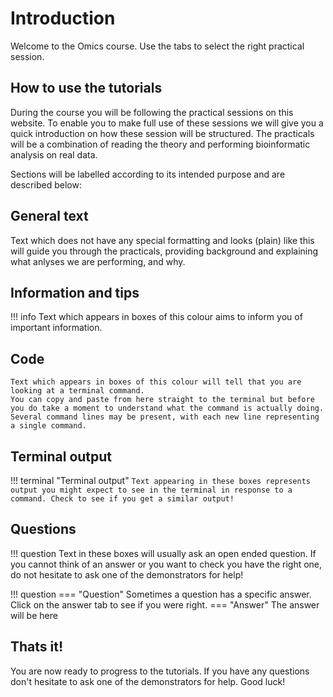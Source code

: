# Introduction

Welcome to the Omics course. Use the tabs to select the right practical session.

## How to use the tutorials

During the course you will be following the practical sessions on this website. To enable you to make full use of these sessions we will give you a quick introduction on how these session will be structured. The practicals will be a combination of reading the theory and performing bioinformatic analysis on real data.

Sections will be labelled according to its intended purpose and are described below:

## General text

Text which does not have any special formatting and looks (plain) like this will guide you through the practicals, providing background and explaining what anlyses we are performing, and why.

## Information and tips

!!! info
    Text which appears in boxes of this colour aims to inform you of important information. 

## Code

```
Text which appears in boxes of this colour will tell that you are looking at a terminal command.
You can copy and paste from here straight to the terminal but before you do take a moment to understand what the command is actually doing.
Several command lines may be present, with each new line representing a single command. 
```

## Terminal output

!!! terminal "Terminal output"
    ```
    Text appearing in these boxes represents output you might expect to see in the terminal in response to a command.
    Check to see if you get a similar output!
    ```

## Questions

!!! question
    Text in these boxes will usually ask an open ended question. If you cannot think of an answer or you want to check you have the right one, do not hesitate to ask one of the demonstrators for help! 

!!! question
    === "Question"
    Sometimes a question has a specific answer. Click on the answer tab to see if you were right.
    === "Answer"
    The answer will be here

## Thats it!

You are now ready to progress to the tutorials. If you have any questions don't hesitate to ask one of the demonstrators for help. Good luck! 


